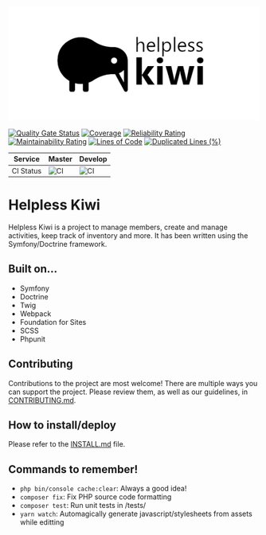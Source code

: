 <p align="center">
<img src="https://raw.githubusercontent.com/jasperweyne/helpless-kiwi/master/assets/image/readme-header.png" alt="helpless-kiwi" style="max-width:100%;">
</p>

[![Quality Gate Status](https://sonarcloud.io/api/project_badges/measure?project=jasperweyne_helpless-kiwi&metric=alert_status)](https://sonarcloud.io/dashboard?id=jasperweyne_helpless-kiwi) [![Coverage](https://sonarcloud.io/api/project_badges/measure?project=jasperweyne_helpless-kiwi&metric=coverage)](https://sonarcloud.io/dashboard?id=jasperweyne_helpless-kiwi) [![Reliability Rating](https://sonarcloud.io/api/project_badges/measure?project=jasperweyne_helpless-kiwi&metric=reliability_rating)](https://sonarcloud.io/dashboard?id=jasperweyne_helpless-kiwi) [![Maintainability Rating](https://sonarcloud.io/api/project_badges/measure?project=jasperweyne_helpless-kiwi&metric=sqale_rating)](https://sonarcloud.io/dashboard?id=jasperweyne_helpless-kiwi) [![Lines of Code](https://sonarcloud.io/api/project_badges/measure?project=jasperweyne_helpless-kiwi&metric=ncloc)](https://sonarcloud.io/dashboard?id=jasperweyne_helpless-kiwi) [![Duplicated Lines (%)](https://sonarcloud.io/api/project_badges/measure?project=jasperweyne_helpless-kiwi&metric=duplicated_lines_density)](https://sonarcloud.io/dashboard?id=jasperweyne_helpless-kiwi)

| **Service** | **Master** | **Develop** |
|-------------|------------------------------------------------------------------------------------------|-------------------------------------------------------------------------------------------|
| CI Status | ![CI](https://github.com/jasperweyne/helpless-kiwi/workflows/CI/badge.svg?branch=master) | ![CI](https://github.com/jasperweyne/helpless-kiwi/workflows/CI/badge.svg?branch=develop) |

# Helpless Kiwi
Helpless Kiwi is a project to manage members, create and manage activities, keep
track of inventory and more. It has been written using the Symfony/Doctrine framework.

## Built on...
 - Symfony
 - Doctrine
 - Twig
 - Webpack
 - Foundation for Sites
 - SCSS
 - Phpunit

## Contributing
Contributions to the project are most welcome! There are multiple ways you can
support the project. Please review them, as well as our guidelines, in
[CONTRIBUTING.md](CONTRIBUTING.md).

## How to install/deploy
Please refer to the [INSTALL.md](INSTALL.md) file.

## Commands to remember!

 - ```php bin/console cache:clear```: Always a good idea!
 - ```composer fix```: Fix PHP source code formatting
 - ```composer test```: Run unit tests in /tests/
 - ```yarn watch```: Automagically generate javascript/stylesheets from assets while editting
